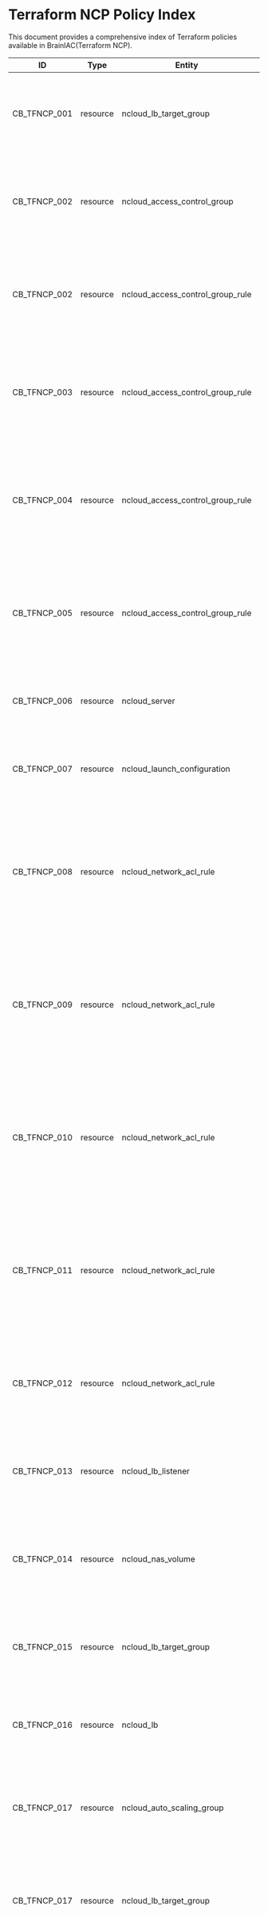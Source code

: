 # Terraform NCP Policy Index


This document provides a comprehensive index of Terraform policies available in BrainIAC(Terraform NCP).


| ID | Type | Entity | Policy | Resource |
| --- | --- | --- | --- | --- |
| CB_TFNCP_001 | resource | ncloud_lb_target_group | Verify that the target group using HTTP or HTTPS protocols has a specified health check | checker/terraform/rules/ncp/ncloud_lb_target_group_http_https_healthcheck.rego |
| CB_TFNCP_002 | resource | ncloud_access_control_group | Make certain that each rule in the access control groups is accompanied by a description | checker/terraform/rules/ncp/ncloud_access_control_group_description.rego |
| CB_TFNCP_002 | resource | ncloud_access_control_group_rule | Make certain that each rule in the access control groups is accompanied by a description | checker/terraform/rules/ncp/ncloud_access_control_group_description.rego |
| CB_TFNCP_003 | resource | ncloud_access_control_group_rule | Prevent security group rules from permitting outbound traffic to the IP address range 0.0.0.0/0 | checker/terraform/rules/ncp/ncloud_access_control_group_rule_outbound_traffic.rego |
| CB_TFNCP_004 | resource | ncloud_access_control_group_rule | Confirm that there are no access control groups permitting inbound traffic from IP address 0.0.0.0 on port 22 | checker/terraform/rules/ncp/ncloud_access_control_group_rule_inbound_port_22.rego |
| CB_TFNCP_005 | resource | ncloud_access_control_group_rule | Confirm that there are no access control groups permitting inbound traffic from IP address 0.0.0.0 on port 3389 | checker/terraform/rules/ncp/ncloud_access_control_group_rule_inbound_port_3389.rego |
| CB_TFNCP_006 | resource | ncloud_server | Verify that the server instance is protected through encryption | checker/terraform/rules/ncp/ncloud_server_server_instance_encrypted.rego |
| CB_TFNCP_007 | resource | ncloud_launch_configuration | Verify that the Basic Block storage is protected through encryption | checker/terraform/rules/ncp/ncloud_launch_configuration_block_storage_encrypted.rego |
| CB_TFNCP_008 | resource | ncloud_network_acl_rule | Make certain that there are no Network Access Control Lists (NACLs) permitting inbound traffic from the IP address 0.0.0.0 to port 20 | checker/terraform/rules/ncp/ncloud_network_acl_rule_inbound_port_20.rego |
| CB_TFNCP_009 | resource | ncloud_network_acl_rule | Make certain that there are no Network Access Control Lists (NACLs) permitting inbound traffic from the IP address 0.0.0.0 to port 21 | checker/terraform/rules/ncp/ncloud_network_acl_rule_inbound_port_21.rego |
| CB_TFNCP_010 | resource | ncloud_network_acl_rule | Make certain that there are no Network Access Control Lists (NACLs) permitting inbound traffic from the IP address 0.0.0.0 to port 22 | checker/terraform/rules/ncp/ncloud_network_acl_rule_inbound_port_22.rego |
| CB_TFNCP_011 | resource | ncloud_network_acl_rule | Make certain that there are no Network Access Control Lists (NACLs) permitting inbound traffic from the IP address 0.0.0.0 to port 3389 | checker/terraform/rules/ncp/ncloud_network_acl_rule_inbound_port_3389.rego |
| CB_TFNCP_012 | resource | ncloud_network_acl_rule | An incoming Network Access Control List (NACL) rule must not permit traffic across all ports | checker/terraform/rules/ncp/ncloud_network_acl_rule_all_ports_restricted.rego |
| CB_TFNCP_013 | resource | ncloud_lb_listener | Guarantee that the Load Balancer (LB) Listener exclusively employs secure protocols | checker/terraform/rules/ncp/ncloud_lb_listener_secure_protocols.rego |
| CB_TFNCP_014 | resource | ncloud_nas_volume | Verify that the Network Attached Storage (NAS) is protected with robust encryption measures | checker/terraform/rules/ncp/ncloud_nas_volume_encrypted.rego |
| CB_TFNCP_015 | resource | ncloud_lb_target_group | Verify that the Load Balancer Target Group does not employ HTTP as its protocol | checker/terraform/rules/ncp/ncloud_lb_target_group_http_restricted.rego |
| CB_TFNCP_016 | resource | ncloud_lb | Guarantee that the Load Balancer is not accessible from the internet | checker/terraform/rules/ncp/ncloud_lb_internet_exposure_restricted.rego |
| CB_TFNCP_017 | resource | ncloud_auto_scaling_group | Verify that Auto Scaling groups linked with a load balancer utilize Load Balancing health checks | checker/terraform/rules/ncp/ncloud_auto_scaling_group_load_balancer.rego |
| CB_TFNCP_017 | resource | ncloud_lb_target_group | Verify that Auto Scaling groups linked with a load balancer utilize Load Balancing health checks | checker/terraform/rules/ncp/ncloud_auto_scaling_group_load_balancer.rego |
| CB_TFNCP_018 | resource | ncloud_nks_cluster | Verify that the public endpoint for the Naver Kubernetes Service is deactivated | checker/terraform/rules/ncp/ncloud_nks_cluster_public_endpoint_disabled.rego |
| CB_TFNCP_019 | resource | ncloud_route | Verify that the routing table linked to the Web tier subnet includes a default route (0.0.0.0/0) configuration to enable connectivity | checker/terraform/rules/ncp/ncloud_route_default_route.rego |
| CB_TFNCP_020 | resource | ncloud_route_table | Make certain that a route table is established for the public subnets | checker/terraform/rules/ncp/ncloud_subnet_public_subnets.rego |
| CB_TFNCP_020 | resource | ncloud_subnet | Make certain that a route table is established for the public subnets | checker/terraform/rules/ncp/ncloud_subnet_public_subnets.rego |
| CB_TFNCP_021 | resource | ncloud_nks_cluster | Verify that logging is activated for every log types within the control plane of Naver Kubernetes Service (NKS) | checker/terraform/rules/ncp/ncloud_nks_cluster_logging_enabled.rego |
| CB_TFNCP_022 | resource | ncloud_public_ip | Verify that the server instance does not possess a public IP address | checker/terraform/rules/ncp/ncloud_public_ip_server_instance_restricted.rego |
| CB_TFNCP_023 | resource | ncloud_lb_listener | Guarantee that the Load Balancer Listener is configured to use the HTTPS protocol | checker/terraform/rules/ncp/ncloud_lb_listener_utilizing_https.rego |
| CB_TFNCP_024 | resource | ncloud_access_control_group_rule | Verify that there are no access control groups permitting inbound traffic from the IP address 0.0.0.0 to port 80 | checker/terraform/rules/ncp/ncloud_access_control_group_rule_inbound_port_80.rego |
| CB_TFNCP_025 | resource | ncloud_access_control_group | Verify that an Access Control Group is associated with an Access Control Group Rule | checker/terraform/rules/ncp/ncloud_access_control_group_control_group_rule_attached.rego |